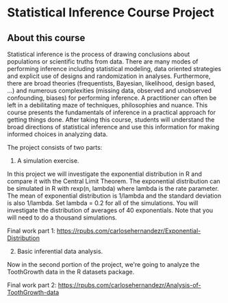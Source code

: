# Statistical Inference Course Project

## About this course

Statistical inference is the process of drawing conclusions about populations or scientific truths from data. There are many modes of performing inference including statistical modeling, data oriented strategies and explicit use of designs and randomization in analyses. Furthermore, there are broad theories (frequentists, Bayesian, likelihood, design based, …) and numerous complexities (missing data, observed and unobserved confounding, biases) for performing inference. A practitioner can often be left in a debilitating maze of techniques, philosophies and nuance. This course presents the fundamentals of inference in a practical approach for getting things done. After taking this course, students will understand the broad directions of statistical inference and use this information for making informed choices in analyzing data.

The project consists of two parts:

1. A simulation exercise.

In this project we will investigate the exponential distribution in R and compare it with the Central Limit Theorem. The exponential distribution can be simulated in R with rexp(n, lambda) where lambda is the rate parameter. The mean of exponential distribution is 1/lambda and the standard deviation is also 1/lambda. Set lambda = 0.2 for all of the simulations. You will investigate the distribution of averages of 40 exponentials. Note that you will need to do a thousand simulations.

Final work part 1: https://rpubs.com/carlosehernandezr/Exponential-Distribution

2. Basic inferential data analysis.

Now in the second portion of the project, we're going to analyze the ToothGrowth data in the R datasets package.

Final work part 2: https://rpubs.com/carlosehernandezr/Analysis-of-ToothGrowth-data
